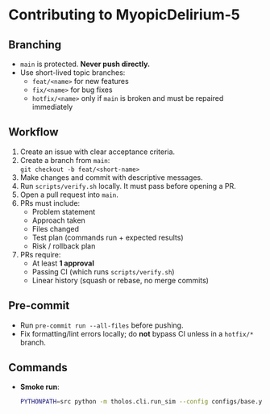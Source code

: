 # Contributing to MyopicDelirium-5

## Branching
- `main` is protected. **Never push directly.**
- Use short-lived topic branches:
  - `feat/<name>` for new features
  - `fix/<name>` for bug fixes
  - `hotfix/<name>` only if `main` is broken and must be repaired immediately

## Workflow
1. Create an issue with clear acceptance criteria.
2. Create a branch from `main`:  
   `git checkout -b feat/<short-name>`
3. Make changes and commit with descriptive messages.
4. Run `scripts/verify.sh` locally. It must pass before opening a PR.
5. Open a pull request into `main`.
6. PRs must include:
   - Problem statement
   - Approach taken
   - Files changed
   - Test plan (commands run + expected results)
   - Risk / rollback plan
7. PRs require:
   - At least **1 approval**
   - Passing CI (which runs `scripts/verify.sh`)
   - Linear history (squash or rebase, no merge commits)

## Pre-commit
- Run `pre-commit run --all-files` before pushing.
- Fix formatting/lint errors locally; do **not** bypass CI unless in a `hotfix/*` branch.

## Commands
- **Smoke run**:  
  ```bash
  PYTHONPATH=src python -m tholos.cli.run_sim --config configs/base.yaml

